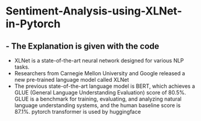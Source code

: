 # Sentiment-Analysis-using-XLNet-in-Pytorch
## - The Explanation is given with the code 
- XLNet is a state-of-the-art neural network designed for various NLP tasks.
- Researchers from Carnegie Mellon University and Google released a new pre-trained language model called XLNet
- The previous state-of-the-art language model is BERT, which achieves a GLUE (General Language Understanding Evaluation) score of 80.5%. GLUE is a benchmark for training, evaluating, and analyzing natural language understanding systems, and the human baseline score is 87.1%.
pytorch transformer is used by huggingface
